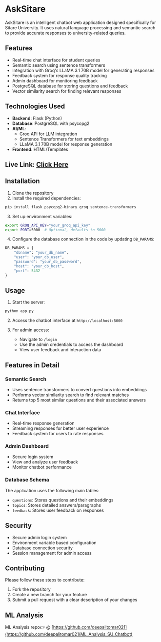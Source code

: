 # AskSitare

AskSitare is an intelligent chatbot web application designed specifically for Sitare University. It uses natural language processing and semantic search to provide accurate responses to university-related queries.

## Features

- Real-time chat interface for student queries
- Semantic search using sentence transformers
- Integration with Groq's LLaMA 3.1 70B model for generating responses
- Feedback system for response quality tracking
- Admin dashboard for monitoring feedback
- PostgreSQL database for storing questions and feedback
- Vector similarity search for finding relevant responses

## Technologies Used

- **Backend**: Flask (Python)
- **Database**: PostgreSQL with psycopg2
- **AI/ML**:
  - Groq API for LLM integration
  - Sentence Transformers for text embeddings
  - LLaMA 3.1 70B model for response generation
- **Frontend**: HTML/Templates

## Live Link: [Click Here]([url](https://asksitare.onrender.com/))
## Installation

1. Clone the repository
2. Install the required dependencies:
```bash
pip install flask psycopg2-binary groq sentence-transformers
```

3. Set up environment variables:
```bash
export GROQ_API_KEY="your_groq_api_key"
export PORT=5000  # Optional, defaults to 5000
```

4. Configure the database connection in the code by updating `DB_PARAMS`:
```python
DB_PARAMS = {
    "dbname": "your_db_name",
    "user": "your_db_user",
    "password": "your_db_password",
    "host": "your_db_host",
    "port": 5432
}
```

## Usage

1. Start the server:
```bash
python app.py
```

2. Access the chatbot interface at `http://localhost:5000`

3. For admin access:
   - Navigate to `/login`
   - Use the admin credentials to access the dashboard
   - View user feedback and interaction data

## Features in Detail

### Semantic Search
- Uses sentence transformers to convert questions into embeddings
- Performs vector similarity search to find relevant matches
- Returns top 5 most similar questions and their associated answers

### Chat Interface
- Real-time response generation
- Streaming responses for better user experience
- Feedback system for users to rate responses

### Admin Dashboard
- Secure login system
- View and analyze user feedback
- Monitor chatbot performance

### Database Schema

The application uses the following main tables:
- `questions`: Stores questions and their embeddings
- `topics`: Stores detailed answers/paragraphs
- `feedback`: Stores user feedback on responses

## Security

- Secure admin login system
- Environment variable based configuration
- Database connection security
- Session management for admin access

## Contributing

Please follow these steps to contribute:
1. Fork the repository
2. Create a new branch for your feature
3. Submit a pull request with a clear description of your changes

## ML Analysis
ML Analysis repo👉 @ [https://github.com/deepalitomar021](https://github.com/deepalitomar021/ML_Analysis_SU_Chatbot)
